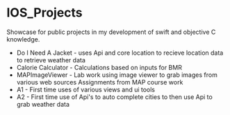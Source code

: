# IOS_Projects
Showcase for public projects in my development of swift and objective C knowledge. 
- Do I Need A Jacket - uses Api and core location to recieve location data to retrieve weather data
- Calorie Calculator - Calculations based on inputs for BMR
- MAPImageViewer - Lab work using image viewer to grab images from various web sources 
Assignments from MAP course work
- A1 - First time uses of various views and ui tools 
- A2 - First time use of Api's to auto complete cities to then use Api to grab weather data
